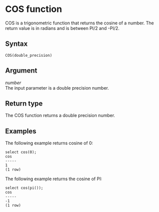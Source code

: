 # COS function<a name="r_COS"></a>

COS is a trigonometric function that returns the cosine of a number\. The return value is in radians and is between PI/2 and \-PI/2\. 

## Syntax<a name="r_COS-synopsis"></a>

```
COS(double_precision)
```

## Argument<a name="r_COS-argument"></a>

 *number*   
The input parameter is a double precision number\. 

## Return type<a name="r_COS-return-type"></a>

The COS function returns a double precision number\. 

## Examples<a name="r_COS-examples"></a>

The following example returns cosine of 0: 

```
select cos(0);
cos
-----
1
(1 row)
```

The following example returns the cosine of PI: 

```
select cos(pi());
cos
-----
-1
(1 row)
```